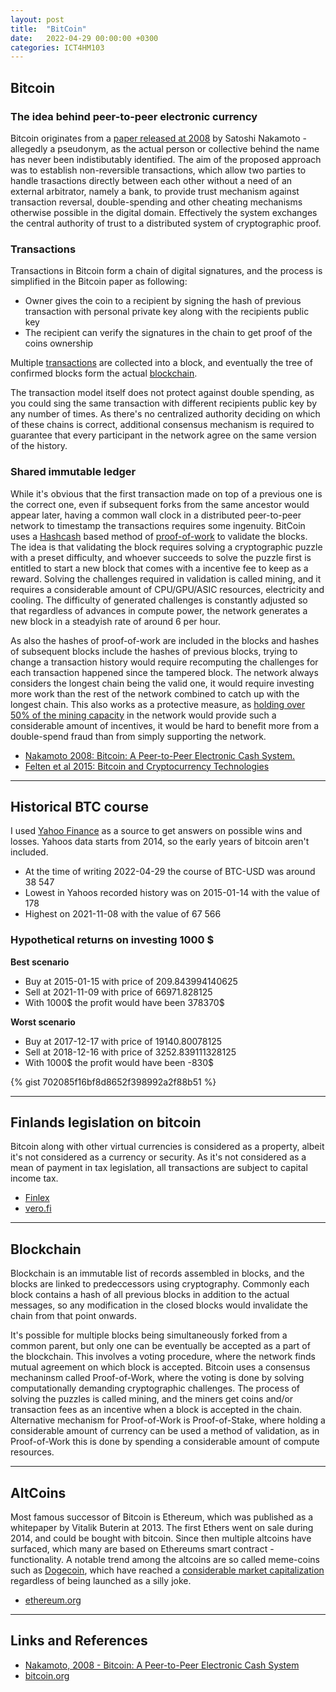 ```yaml
---
layout: post
title:  "BitCoin"
date:   2022-04-29 00:00:00 +0300
categories: ICT4HM103
---
```

## Bitcoin 

### The idea behind peer-to-peer electronic currency

Bitcoin originates from a [paper released at 2008](https://bitcoin.org/bitcoin.pdf) by Satoshi Nakamoto - allegedly a pseudonym, as the actual person or collective behind the name has never been indistibutably identified. The aim of the proposed approach was to establish non-reversible transactions, which allow two parties to handle trasactions directly between each other without a need of an external arbitrator, namely a bank, to provide trust mechanism against transaction reversal, double-spending and other cheating mechanisms otherwise possible in the digital domain. Effectively the system exchanges the central authority of trust to a distributed system of cryptographic proof.

### Transactions

Transactions in Bitcoin form a chain of digital signatures, and the process is simplified in the Bitcoin paper as following:
- Owner gives the coin to a recipient by signing the hash of previous transaction with personal private key along with the recipients public key
- The recipient can verify the signatures in the chain to get proof of the coins ownership

Multiple [transactions](https://en.bitcoin.it/wiki/Transaction) are collected into a block, and eventually the tree of confirmed blocks form the actual [blockchain](https://en.bitcoin.it/wiki/Block_chain).

The transaction model itself does not protect against double spending, as you could sing the same transaction with different recipients public key by any number of times. As there's no centralized authority deciding on which of these chains is correct, additional consensus mechanism is required to guarantee that every participant in the network agree on the same version of the history.

### Shared immutable ledger

While it's obvious that the first transaction made on top of a previous one is the correct one, even if subsequent forks from the same ancestor would appear later, having a common wall clock in a distributed peer-to-peer network to timestamp the transactions requires some ingenuity. BitCoin uses a [Hashcash](https://en.bitcoin.it/wiki/Hashcash) based method of [proof-of-work](https://en.bitcoin.it/wiki/Proof_of_work) to validate the blocks. The idea is that validating the block requires solving a cryptographic puzzle with a preset difficulty, and whoever succeeds to solve the puzzle first is entitled to start a new block that comes with a incentive fee to keep as a reward. Solving the challenges required in validation is called mining, and it requires a considerable amount of CPU/GPU/ASIC resources, electricity and cooling. The difficulty of generated challenges is constantly adjusted so that regardless of advances in compute power, the network generates a new block in a steadyish rate of around 6 per hour.

As also the hashes of proof-of-work are included in the blocks and hashes of subsequent blocks include the hashes of previous blocks, trying to change a transaction history would require recomputing the challenges for each transaction happened since the tampered block. The network always considers the longest chain being the valid one, it would require investing more work than the rest of the network combined to catch up with the longest chain. This also works as a protective measure, as [holding over 50% of the mining capacity](https://en.bitcoin.it/wiki/Majority_attack) in the network would provide such a considerable amount of incentives, it would be hard to benefit more from a double-spend fraud than from simply supporting the network.

- [Nakamoto 2008: Bitcoin: A Peer-to-Peer Electronic Cash System.](https://bitcoin.org/bitcoin.pdf)
- [Felten et al 2015: Bitcoin and Cryptocurrency Technologies](https://www.coursera.org/learn/cryptocurrency/home/week/1)

---

## Historical BTC course
I used [Yahoo Finance](https://finance.yahoo.com/quote/BTC-USD/) as a source to get answers on possible wins and losses. Yahoos data starts from 2014, so the early years of bitcoin aren't included.

- At the time of writing 2022-04-29 the course of BTC-USD was around 38 547
- Lowest in Yahoos recorded history was on 2015-01-14 with the value of 178
- Highest on 2021-11-08 with the value of 67 566

### Hypothetical returns on investing 1000 $


__Best scenario__
- Buy at 2015-01-15 with price of 209.843994140625
- Sell at 2021-11-09 with price of 66971.828125
- With 1000$ the profit would have been 378370$

__Worst scenario__
- Buy at 2017-12-17 with price of 19140.80078125
- Sell at 2018-12-16 with price of 3252.839111328125
- With 1000$ the profit would have been -830$

{% gist 702085f16bf8d8652f398992a2f88b51 %}

---

## Finlands legislation on bitcoin

Bitcoin along with other virtual currencies is considered as a property, albeit it's not considered as a currency or security. As it's not considered as a mean of payment in tax legislation, all transactions are subject to capital income tax.

- [Finlex](https://www.finlex.fi/fi/laki/ajantasa/2019/20190572)
- [vero.fi](https://www.vero.fi/syventavat-vero-ohjeet/ohje-hakusivu/48411/virtuaalivaluuttojen-verotus2/)

---

## Blockchain
Blockchain is an immutable list of records assembled in blocks, and the blocks are linked to predeccessors using cryptography. Commonly each block contains a hash of all previous blocks in addition to the actual messages, so any modification in the closed blocks would invalidate the chain from that point onwards. 

It's possible for multiple blocks being simultaneously forked from a common parent, but only one can be eventually be accepted as a part of the blockchain. This involves a voting procedure, where the network finds mutual agreement on which block is accepted. Bitcoin uses a consensus mechaninsm called Proof-of-Work, where the voting is done by solving computationally demanding cryptographic challenges. The process of solving the puzzles is called mining, and the miners get coins and/or transaction fees as an incentive when a block is accepted in the chain. Alternative mechanism for Proof-of-Work is Proof-of-Stake, where holding a considerable amount of currency can be used a method of validation, as in Proof-of-Work this is done by spending a considerable amount of compute resources.

---

## AltCoins

Most famous successor of Bitcoin is Ethereum, which was published as a whitepaper by Vitalik Buterin at 2013. The first Ethers went on sale during 2014, and could be bought with bitcoin. Since then multiple altcoins have surfaced, which many are based on Ethereums smart contract -functionality. A notable trend among the altcoins are so called meme-coins such as [Dogecoin](https://dogecoin.com), which have reached a [considerable market capitalization](https://finance.yahoo.com/quote/DOGE-USD/) regardless of being launched as a silly joke.

- [ethereum.org](https://ethereum.org/en/history/)

---

## Links and References

- [Nakamoto, 2008 - Bitcoin: A Peer-to-Peer Electronic Cash System](https://bitcoin.org/bitcoin.pdf)
- [bitcoin.org](https://bitcoin.org)